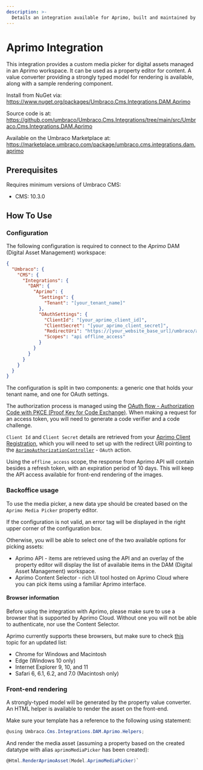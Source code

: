 ```yaml
---
description: >-
  Details an integration available for Aprimo, built and maintained by Umbraco HQ.
---
```


# Aprimo Integration

This integration provides a custom media picker for digital assets managed in an Aprimo workspace. It can be used as a property editor for content. A value converter providing a strongly typed model for rendering is available, along with a sample rendering component.

Install from NuGet via:
https://www.nuget.org/packages/Umbraco.Cms.Integrations.DAM.Aprimo

Source code is at:
https://github.com/umbraco/Umbraco.Cms.Integrations/tree/main/src/Umbraco.Cms.Integrations.DAM.Aprimo

Available on the Umbraco Marketplace at:
https://marketplace.umbraco.com/package/umbraco.cms.integrations.dam.aprimo

## Prerequisites

Requires minimum versions of Umbraco CMS:
- CMS: 10.3.0

## How To Use

### Configuration

The following configuration is required to connect to the _Aprimo_ DAM (Digital Asset Management) workspace:

```json
{
  "Umbraco": {
    "CMS": {
      "Integrations": {
        "DAM": {
          "Aprimo": {
            "Settings": {
              "Tenant": "[your_tenant_name]"
            },
            "OAuthSettings": {
              "ClientId": "[your_aprimo_client_id]",
              "ClientSecret": "[your_aprimo_client_secret]",
              "RedirectUri": "https://[your_website_base_url]/umbraco/api/aprimoauthorization/oauth",
              "Scopes": "api offline_access"
            }
          }
        }
      }
    }
  }
}
```

The configuration is split in two components: a generic one that holds your tenant name, and one for OAuth settings.

The authorization process is managed using the [OAuth flow - Authorization Code with PKCE (Proof Key for Code Exchange)](https://developers.aprimo.com/marketing-operations/rest-api/authorization/#module7). When making a request for an access token, you will need to generate a code verifier and a code challenge.

`Client Id` and `Client Secret` details are retrieved from your [Aprimo Client Registration](https://developers.aprimo.com/marketing-operations/rest-api/authorization/#module2), which you will need to set up with the redirect URI pointing to the [`AprimoAuthorizationController`](https://github.com/umbraco/Umbraco.Cms.Integrations/blob/feature/aprimo-integration/src/Umbraco.Cms.Integrations.DAM.Aprimo/Controllers/AprimoAuthorizationController.cs) - `OAuth` action.

Using the `offline_access` scope, the response from Aprimo API will contain besides a refresh token, with an expiration period of 10 days. This will keep the API access available for front-end rendering of the images.

### Backoffice usage

To use the media picker, a new data ype should be created based on the `Aprimo Media Picker` property editor.

If the configuration is not valid, an error tag will be displayed in the right upper corner of the configuration box.

Otherwise, you will be able to select one of the two available options for picking assets:
- Aprimo API - items are retrieved using the API and an overlay of the property editor will display the list of available items in the DAM (Digital Asset Management) workspace.
- Aprimo Content Selector - rich UI tool hosted on Aprimo Cloud where you can pick items using a familiar Aprimo interface.

#### Browser information
Before using the integration with Aprimo, please make sure to use a browser that is supported by Aprimo Cloud. Without one you will not be able to authenticate, nor use the Content Selector.

Aprimo currently supports these browsers, but make sure to check [this](https://help.aprimo.com/Content/Marketing_Operations_Help/aprimo_basics/browsers_configuring_concept.html) topic for an updated list:
- Chrome for Windows and Macintosh
- Edge (Windows 10 only)
- Internet Explorer 9, 10, and 11
- Safari 6, 6.1, 6.2, and 7.0 (Macintosh only)

### Front-end rendering
A strongly-typed model will be generated by the property value converter. An HTML helper is available to render the asset on the front-end.

Make sure your template has a reference to the following using statement:

```csharp
@using Umbraco.Cms.Integrations.DAM.Aprimo.Helpers;
```

And render the media asset (assuming a property based on the created datatype with alias `aprimoMediaPicker` has been created):

```csharp
@Html.RenderAprimoAsset(Model.AprimoMediaPicker)`
```